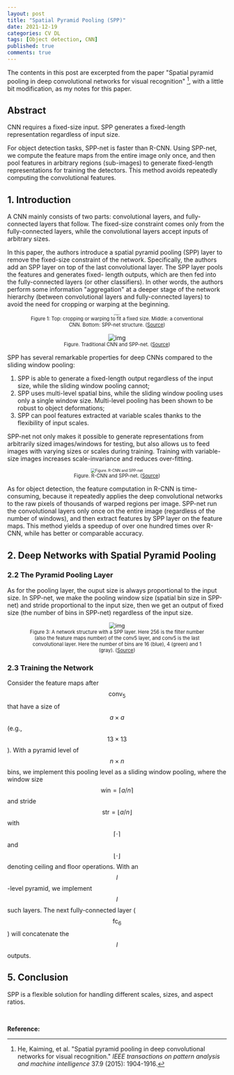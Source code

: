 ```yaml
---
layout: post
title: "Spatial Pyramid Pooling (SPP)"
date: 2021-12-19
categories: CV DL
tags: [Object detection, CNN]
published: true
comments: true
---
```


The contents in this post are excerpted from the paper "Spatial pyramid pooling in deep convolutional networks for visual recognition" [^1], with a little bit modification, as my notes for this paper.

## Abstract

CNN requires a fixed-size input. SPP generates a fixed-length representation regardless of input size.

For object detection tasks, SPP-net is faster than R-CNN. Using SPP-net, we compute the feature maps from the entire image only once, and then pool features in arbitrary regions (sub-images) to generate fixed-length representations for training the detectors. This method avoids repeatedly computing the convolutional features.

## 1. Introduction

A CNN mainly consists of two parts: convolutional layers, and fully-connected layers that follow. The fixed-size constraint comes only from the fully-connected layers,  while the convolutional layers accept inputs of arbitrary sizes.

In this paper, the authors introduce a spatial pyramid pooling (SPP) layer to remove the fixed-size constraint of the network. Specifically, the authors add an SPP layer on top of the last convolutional layer. The SPP layer pools the features and generates fixed- length outputs, which are then fed into the fully-connected layers (or other classifiers). In other words, the authors perform some information "aggregation" at a deeper stage of the network hierarchy (between convolutional layers and fully-connected layers) to avoid the need for cropping or warping at the beginning.

<div align='center'>
<figure>
<img src="https://production-media.paperswithcode.com/methods/new_teaser_dU3j8iq.jpg" alt="Figure 1" style="zoom: 20%;" />
<figcaption style="font-size:80%;"> Figure 1: Top: cropping or warping to fit a fixed size. Middle: a conventional CNN. Bottom: SPP-net structure. (<a href="https://paperswithcode.com/method/spp-net">Source</a>) </figcaption>
</figure>
</div>

<div align='center'>
<figure>
<img src="https://www.pianshen.com/images/587/fc4c3af7c6bc0b52baaef92b745127e3.png" alt="img" style="zoom:100%;" />
<figcaption style="font-size:80%;"> Figure. Traditional CNN and SPP-net. (<a href="https://www.pianshen.com/article/75161659567/">Source</a>) </figcaption>
</figure>
</div>

SPP has several remarkable properties for deep CNNs compared to the sliding window pooling:

1. SPP is able to generate a fixed-length output regardless of the input size, while the sliding window pooling cannot;
2. SPP uses multi-level spatial bins, while the sliding window pooling uses only a single window size. Multi-level pooling has been shown to be robust to object deformations;
3. SPP can pool features extracted at variable scales thanks to the flexibility of input scales.

SPP-net not only makes it possible to generate representations from arbitrarily sized images/windows for testing, but also allows us to feed images with varying sizes or scales during training. Training with variable-size images increases scale-invariance and reduces over-fitting.

<div align='center'>
<figure>
<img src="https://miro.medium.com/max/1400/1*n4LE9idyGJX_efOsS-FNvw.png" alt="Figure. R-CNN and SPP-net" style="zoom:60%;" />
<figcaption style="font-size:80%;"> Figure. R-CNN and SPP-net. (<a href="https://medium.com/coinmonks/review-sppnet-1st-runner-up-object-detection-2nd-runner-up-image-classification-in-ilsvrc-906da3753679">Source</a>) </figcaption>
</figure>
</div>

As for object detection, the feature computation in R-CNN is time-consuming, because it repeatedly applies the deep convolutional networks to the raw pixels of thousands of warped regions per image. SPP-net run the convolutional layers only once on the entire image (regardless of the number of windows), and then extract features by SPP layer on the feature maps. This method yields a speedup of over one hundred times over R-CNN, while has better or comparable accuracy.

## 2. Deep Networks with Spatial Pyramid Pooling

### 2.2 The Pyramid Pooling Layer

As for the pooling layer, the ouput size is always proportional to the input size. In SPP-net, we make the pooling window size (spatial bin size in SPP-net) and stride proportional to the input size, then we get an output of fixed size (the number of bins in SPP-net) regardless of the input size.

<div align='center'>
<figure>
<img src="https://miro.medium.com/max/1176/1*Af0rCJ67rVYdfIfhwnwi3A.png" alt="img" style="zoom:90%;" />
<figcaption style="font-size:80%;"> Figure 3: A network structure with a SPP layer. Here 256 is the filter number (also the feature maps number) of the conv5 layer, and conv5 is the last convolutional layer. Here the number of bins are 16 (blue), 4 (green) and 1 (gray). (<a href="https://medium.com/coinmonks/review-sppnet-1st-runner-up-object-detection-2nd-runner-up-image-classification-in-ilsvrc-906da3753679">Source</a>) </figcaption>
</figure>
</div>

### 2.3 Training the Network

Consider the feature maps after $$ \mathrm{conv}_{5} $$ that have a size of $$ a \times a $$ (e.g., $$ 13 \times 13 $$). With a pyramid level of $$ n \times n $$ bins, we implement this pooling level as a sliding window pooling, where the window size $$ \mathrm{win} = \lceil a / n \rceil $$ and stride $$ \mathrm{str} = \lfloor a / n\rfloor $$ with $$ \lceil\cdot\rceil $$ and $$ \lfloor\cdot\rfloor $$ denoting ceiling and floor operations. With an $$ l $$-level pyramid, we implement $$ l $$ such layers. The next fully-connected layer ($$ \mathrm{fc}_{6} $$) will concatenate the $$ l $$ outputs.

## 5. Conclusion

SPP is a flexible solution for handling different scales, sizes, and aspect ratios.

<br>

**Reference:**

[^1]: He, Kaiming, et al. "Spatial pyramid pooling in deep convolutional networks for visual recognition." *IEEE transactions on pattern analysis and machine intelligence* 37.9 (2015): 1904-1916.